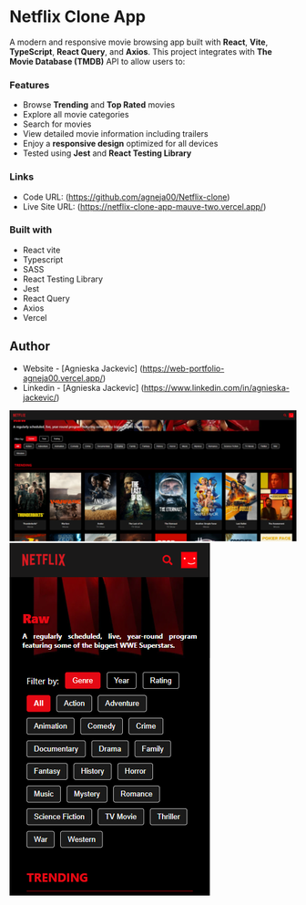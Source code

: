 # Netflix Clone App

A modern and responsive movie browsing app built with **React**, **Vite**, **TypeScript**, **React Query**, and **Axios**. This project integrates with **The Movie Database (TMDB)** API to allow users to:

### Features

- Browse **Trending** and **Top Rated** movies  
- Explore all movie categories  
- Search for movies  
- View detailed movie information including trailers  
- Enjoy a **responsive design** optimized for all devices  
- Tested using **Jest** and **React Testing Library**

### Links

- Code URL: (https://github.com/agneja00/Netflix-clone)
- Live Site URL: (https://netflix-clone-app-mauve-two.vercel.app/)

### Built with

- React vite
- Typescript
- SASS
- React Testing Library
- Jest
- React Query
- Axios
- Vercel

## Author

- Website - [Agnieska Jackevic] (https://web-portfolio-agneja00.vercel.app/)
- Linkedin - [Agnieska Jackevic] (https://www.linkedin.com/in/agnieska-jackevic/)

![Screenshot](./NetflixClone/assets/netflix_app_desktop.png)
![Screenshot](./NetflixClone/assets/netflix_app_mobile.png)